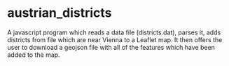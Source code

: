 # austrian_districts
A javascript program which reads a data file (districts.dat), parses it, adds districts from file which are near Vienna to a Leaflet map. It then offers the user to download a geojson file with all of the features which have been added to the map.

